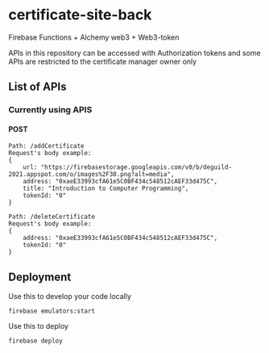 # certificate-site-back

Firebase Functions + Alchemy web3 + Web3-token

APIs in this repository can be accessed with Authorization tokens and some APIs are restricted to the certificate manager owner only

## List of APIs

### Currently using APIS
#### POST
```
Path: /addCertificate
Request's body example:
{
    url: "https://firebasestorage.googleapis.com/v0/b/deguild-2021.appspot.com/o/images%2F30.png?alt=media",
    address: "0xaeE33993cfA61e5C0BF434c548512cAEF33d475C",
    title: "Introduction to Computer Programming",
    tokenId: "0"
}
```
```
Path: /deleteCertificate
Request's body example:
{
    address: "0xaeE33993cfA61e5C0BF434c548512cAEF33d475C",
    tokenId: "0"
}
```
## Deployment
Use this to develop your code locally

    firebase emulators:start 

Use this to deploy

    firebase deploy